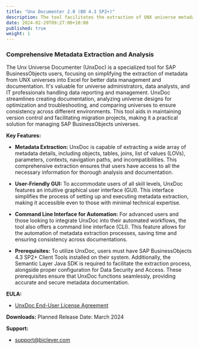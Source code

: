 ```yaml
---
title: "Unx Documenter 2.0 (BO 4.3 SP2+)"
description: The tool facilitates the extraction of UNX universe metadata into an Excel spreadsheet and enables easy identification of differences between universes for streamlined analysis and documentation.
date: 2024-02-29T09:27:00+10:00
published: true
weight: 1
---
```


### Comprehensive Metadata Extraction and Analysis

The Unx Universe Documenter (UnxDoc) is a specialized tool for SAP BusinessObjects users, focusing on simplifying the extraction of metadata from UNX universes into Excel for better data management and documentation. It's valuable for universe administrators, data analysts, and IT professionals handling data reporting and management. UnxDoc streamlines creating documentation, analyzing universe designs for optimization and troubleshooting, and comparing universes to ensure consistency across different environments. This tool aids in maintaining version control and facilitating migration projects, making it a practical solution for managing SAP BusinessObjects universes.

**Key Features:**

- **Metadata Extraction:** UnxDoc is capable of extracting a wide array of metadata details, including objects, tables, joins, list of values (LOVs), parameters, contexts, navigation paths, and incompatibilities. This comprehensive extraction ensures that users have access to all the necessary information for thorough analysis and documentation.

- **User-Friendly GUI:** To accommodate users of all skill levels, UnxDoc features an intuitive graphical user interface (GUI). This interface simplifies the process of setting up and executing metadata extraction, making it accessible even to those with minimal technical expertise.

- **Command Line Interface for Automation:** For advanced users and those looking to integrate UnxDoc into their automated workflows, the tool also offers a command line interface (CLI). This feature allows for the automation of metadata extraction processes, saving time and ensuring consistency across documentations.

- **Prerequisites:** To utilize UnxDoc, users must have SAP BusinessObjects 4.3 SP2+ Client Tools installed on their system. Additionally, the Semantic Layer Java SDK is required to facilitate the extraction process, alongside proper configuration for Data Security and Access. These prerequisites ensure that UnxDoc functions seamlessly, providing accurate and secure metadata documentation.

**EULA:**
- [UnxDoc End-User License Agreement](/pages/end-user-license-agreement-unxdoc/)

**Downloads:**
Planned Release Date: March 2024

**Support:**
- [support@biclever.com](mailto:support@biclever.com)


